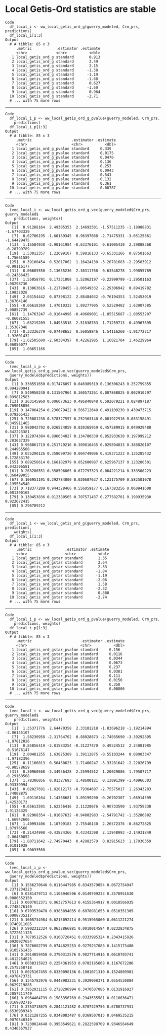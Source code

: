 # Local Getis-Ord statistics are stable

    Code
      df_local_i <- ww_local_getis_ord_g(guerry_modeled, Crm_prs, predictions)
      df_local_i[1:3]
    Output
      # A tibble: 85 x 3
         .metric           .estimator .estimate
         <chr>             <chr>          <dbl>
       1 local_getis_ord_g standard       0.913
       2 local_getis_ord_g standard       2.49 
       3 local_getis_ord_g standard       2.15 
       4 local_getis_ord_g standard      -1.58 
       5 local_getis_ord_g standard      -1.19 
       6 local_getis_ord_g standard      -1.68 
       7 local_getis_ord_g standard       0.627
       8 local_getis_ord_g standard      -1.60 
       9 local_getis_ord_g standard       0.964
      10 local_getis_ord_g standard      -2.71 
      # ... with 75 more rows

---

    Code
      df_local_i_p <- ww_local_getis_ord_g_pvalue(guerry_modeled, Crm_prs,
        predictions)
      df_local_i_p[1:3]
    Output
      # A tibble: 85 x 3
         .metric                  .estimator .estimate
         <chr>                    <chr>          <dbl>
       1 local_getis_ord_g_pvalue standard     0.339  
       2 local_getis_ord_g_pvalue standard     0.0175 
       3 local_getis_ord_g_pvalue standard     0.0470 
       4 local_getis_ord_g_pvalue standard     0.136  
       5 local_getis_ord_g_pvalue standard     0.253  
       6 local_getis_ord_g_pvalue standard     0.0943 
       7 local_getis_ord_g_pvalue standard     0.541  
       8 local_getis_ord_g_pvalue standard     0.132  
       9 local_getis_ord_g_pvalue standard     0.361  
      10 local_getis_ord_g_pvalue standard     0.00787
      # ... with 75 more rows

---

    Code
      (vec_local_i <- ww_local_getis_ord_g_vec(guerry_modeled$Crm_prs, guerry_modeled$
        predictions, weights))
    Output
       [1]  0.91288164  2.49305353  2.14692501 -1.57511235 -1.18988831 -1.67703329
       [7]  0.62706195 -1.60139345  0.96397088 -2.71475331 -3.05125861 -1.64429475
      [13]  1.15584938 -2.90161984 -0.63376101  0.61005430  2.29888368 -0.28799789
      [19]  1.53012357  1.22699107  0.59816133 -0.65331166  0.87501663 -1.75661589
      [25]  0.39100454  0.52017062  1.16424138 -3.20781683 -2.29583912 -0.98116177
      [31]  0.06685550 -2.13635236  2.30311768  0.63548278  1.99855789 -0.24366435
      [37]  1.55058791  0.17231008  1.52062197 -0.22999799 -1.29501163  1.08298736
      [43]  0.13063616 -1.21798455 -1.00549332 -2.29306942  0.89419782  1.19832028
      [49]  2.03154442  0.87398122  2.88484032 -0.76194353  1.52453019  1.36764146
      [55] -0.06618369  1.47010332  1.89277905  0.52529402  1.63007385  2.00852739
      [61]  1.14763247 -0.91644996 -0.49669001 -1.85515687 -1.00553207 -0.86081555
      [67]  1.63219209  1.04953518  2.51838763  1.71259713 -0.49967695  1.35387348
      [73] -0.33336379 -0.07498653  0.56058846  1.54116260 -1.91772217 -1.92601432
      [79] -1.62505600 -2.60384397  0.42262985  1.16021704  1.46229964  0.06056077
      [85]  1.08651166

---

    Code
      (vec_local_i_p <- ww_local_getis_ord_g_pvalue_vec(guerry_modeled$Crm_prs,
      guerry_modeled$predictions, weights))
    Output
       [1] 0.338551650 0.017476897 0.046989319 0.136306243 0.252759855 0.094280941
       [7] 0.540950240 0.131507964 0.360573261 0.007868825 0.002910297 0.099812583
      [13] 0.263145960 0.006073623 0.486840848 0.592079221 0.024897187 0.769018856
      [19] 0.147064254 0.236079422 0.566712648 0.491109230 0.430473715 0.079265433
      [25] 0.725081238 0.578327557 0.252363140 0.001922916 0.033158491 0.345911465
      [31] 0.980042792 0.026524059 0.020365959 0.457589915 0.049929480 0.842223381
      [37] 0.122974384 0.896634027 0.134780339 0.852933638 0.197999212 0.283637329
      [43] 0.908861719 0.251729216 0.309816435 0.029894833 0.388820107 0.244965500
      [49] 0.055290126 0.358699720 0.004749006 0.419371223 0.135285432 0.172833170
      [55] 0.889256614 0.166182979 0.052600987 0.625967137 0.123280301 0.042396581
      [61] 0.263286551 0.358596865 0.672797323 0.064221214 0.333500223 0.360499055
      [67] 0.106951191 0.292784000 0.020687637 0.123175709 0.582501078 0.195554540
      [73] 0.718377209 0.944328466 0.556059177 0.167383256 0.060941608 0.081390165
      [79] 0.130453836 0.012380565 0.707571437 0.277582701 0.190935930 0.922672415
      [85] 0.296789212

---

    Code
      df_local_i <- ww_local_getis_ord_g(guerry_modeled, Crm_prs, predictions,
        weights)
      df_local_i[1:3]
    Output
      # A tibble: 85 x 3
         .metric               .estimator .estimate
         <chr>                 <chr>          <dbl>
       1 local_getis_ord_gstar standard       1.35 
       2 local_getis_ord_gstar standard       2.64 
       3 local_getis_ord_gstar standard       2.33 
       4 local_getis_ord_gstar standard      -1.84 
       5 local_getis_ord_gstar standard      -1.19 
       6 local_getis_ord_gstar standard      -2.06 
       7 local_getis_ord_gstar standard       1.58 
       8 local_getis_ord_gstar standard      -2.32 
       9 local_getis_ord_gstar standard       0.880
      10 local_getis_ord_gstar standard      -2.74 
      # ... with 75 more rows

---

    Code
      df_local_i_p <- ww_local_getis_ord_g_pvalue(guerry_modeled, Crm_prs,
        predictions, weights)
      df_local_i_p[1:3]
    Output
      # A tibble: 85 x 3
         .metric                      .estimator .estimate
         <chr>                        <chr>          <dbl>
       1 local_getis_ord_gstar_pvalue standard     0.156  
       2 local_getis_ord_gstar_pvalue standard     0.0116 
       3 local_getis_ord_gstar_pvalue standard     0.0344 
       4 local_getis_ord_gstar_pvalue standard     0.0673 
       5 local_getis_ord_gstar_pvalue standard     0.237  
       6 local_getis_ord_gstar_pvalue standard     0.0381 
       7 local_getis_ord_gstar_pvalue standard     0.111  
       8 local_getis_ord_gstar_pvalue standard     0.0150 
       9 local_getis_ord_gstar_pvalue standard     0.358  
      10 local_getis_ord_gstar_pvalue standard     0.00806
      # ... with 75 more rows

---

    Code
      (vec_local_i <- ww_local_getis_ord_g_vec(guerry_modeled$Crm_prs, guerry_modeled$
        predictions, weights))
    Output
       [1]  1.35371776  2.64470358  2.33101218 -1.83696218 -1.19214894 -2.06145107
       [7]  1.58230958 -2.31764702  0.88028873 -2.74035690 -3.39292895 -1.87812026
      [13]  0.85856419 -2.81583254 -0.31227470  0.49524512  2.24081985 -0.51676147
      [19]  2.00481255  1.63825389  1.39112875 -0.55103244  0.08003347 -1.97182396
      [25]  0.11106013  0.56430623  1.71460247 -3.33281642 -2.22026799 -0.98578659
      [31]  0.30960568 -2.34956428  2.25994512  1.20029086  1.79507717 -0.29168508
      [37]  1.78306056  0.01327693  1.48600121  0.13091399 -1.40966303  0.93339994
      [43]  0.02027691 -1.82812173 -0.79364697 -2.75575017  1.26343283  1.74008875
      [49]  1.69116164  1.14388681  3.09199200 -0.26702307  1.66914599  1.42530173
      [55] -0.65613591  1.62256416  2.11228076  0.90733590  1.93759338  1.91124325
      [61]  0.92968354 -1.01687632 -0.94802983 -2.54791742 -1.35286802 -1.66942606
      [67]  1.40993406  1.10799183  2.75546130  2.26572376 -0.86272825  1.07976560
      [73] -0.21434998 -0.43824366  0.43342398  2.13948993 -2.14931849 -2.06450852
      [79] -1.88711642 -2.74970443  0.42882579  0.82915623  1.17030359  0.01011938
      [85]  0.90033560

---

    Code
      (vec_local_i_p <- ww_local_getis_ord_g_pvalue_vec(guerry_modeled$Crm_prs,
      guerry_modeled$predictions, weights))
    Output
       [1] 0.1556270646 0.0116447985 0.0343579054 0.0672754947 0.2371234223
       [6] 0.0381479713 0.1108946596 0.0149709233 0.3578951630 0.0080552150
      [11] 0.0007852371 0.0632757613 0.4155364917 0.0018566935 0.7748476149
      [16] 0.6703539478 0.0383894035 0.6078981653 0.0510351305 0.0908735217
      [21] 0.1605734984 0.6215092414 0.9515965060 0.0611221274 0.9740911085
      [26] 0.5902312324 0.0632866881 0.0010014584 0.0232834875 0.3722611128
      [31] 0.7079512526 0.0160720461 0.0333995324 0.2343415826 0.0920927654
      [36] 0.7876002799 0.0744825253 0.9279237088 0.1415173480 0.9105761435
      [41] 0.2014059458 0.3790312576 0.9827714916 0.0610703741 0.4812254025
      [46] 0.0038315923 0.2254361953 0.0702185668 0.1167672206 0.2575250718
      [51] 0.0025167455 0.8330098136 0.1081071310 0.1524809981 0.4978473731
      [56] 0.1345782976 0.0448982231 0.3929008371 0.0554530884 0.0629719885
      [61] 0.3952931115 0.2720290994 0.3470507086 0.0131916927 0.2057211749
      [66] 0.0964464799 0.1585356769 0.2943535581 0.0110636471 0.0169802716
      [71] 0.3753718675 0.2844121482 0.8707429756 0.6780737931 0.6536939343
      [76] 0.0321287255 0.0348083487 0.0369507015 0.0469535215 0.0070540349
      [81] 0.7239024648 0.3958549621 0.2822598709 0.9346564649 0.4346557937

